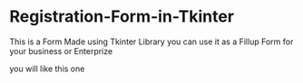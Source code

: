 # Registration-Form-in-Tkinter

This is a Form Made using Tkinter Library you can use it as a Fillup Form for your business or Enterprize

you will like this one

